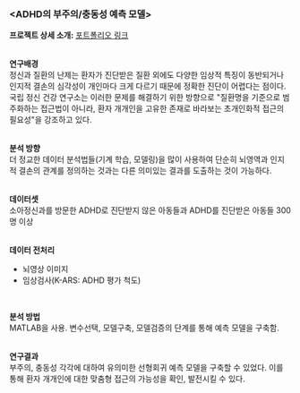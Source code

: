 ### <ADHD의 부주의/충동성 예측 모델>  
**프로젝트 상세 소개:** [포트폴리오 링크](https://drive.google.com/file/d/1WE2KaVW89SnjrjfuAqQkS_wPueiEPqsC/view?usp=drive_link)
<br><br>

**연구배경**  
정신과 질환의 난제는 환자가 진단받은 질환 외에도 다양한 임상적 특징이 동반되거나 인지적 결손의 심각성이 개인마다 크게 다르기 때문에 정확한 진단이 어렵다는 점이다. 국립 정신 건강 연구소는 이러한 문제를 해결하기 위한 방향으로 "질환명을 기준으로 범주화하는 접근법이 아니라, 환자 개개인을 고유한 존재로 바라보는 초개인화적 접근의 필요성"을 강조하고 있다.
<br><br>

**분석 방향**  
더 정교한 데이터 분석법들(기계 학습, 모델링)을 많이 사용하여 단순히 뇌영역과 인지적 결손의 관계를 정의하는 것과는 다른 의미있는 결과를 도출하는 것이 가능하다. 
<br><br>

**데이터셋**  
소아정신과를 방문한 ADHD로 진단받지 않은 아동들과 ADHD를 진단받은 아동들 300명 이상
<br><br>

**데이터 전처리**  
- 뇌영상 이미지
- 임상검사(K-ARS: ADHD 평가 척도)
<br>

**분석 방법**  
MATLAB을 사용. 변수선택, 모델구축, 모델검증의 단계를 통해 예측 모델을 구축함.
<br><br>

**연구결과**  
부주의, 충동성 각각에 대하여 유의미한 선형회귀 예측 모델을 구축할 수 있었다. 이를 통해 환자 개개인에 대한 맞춤형 접근의 가능성을 확인, 발전시킬 수 있다. 
